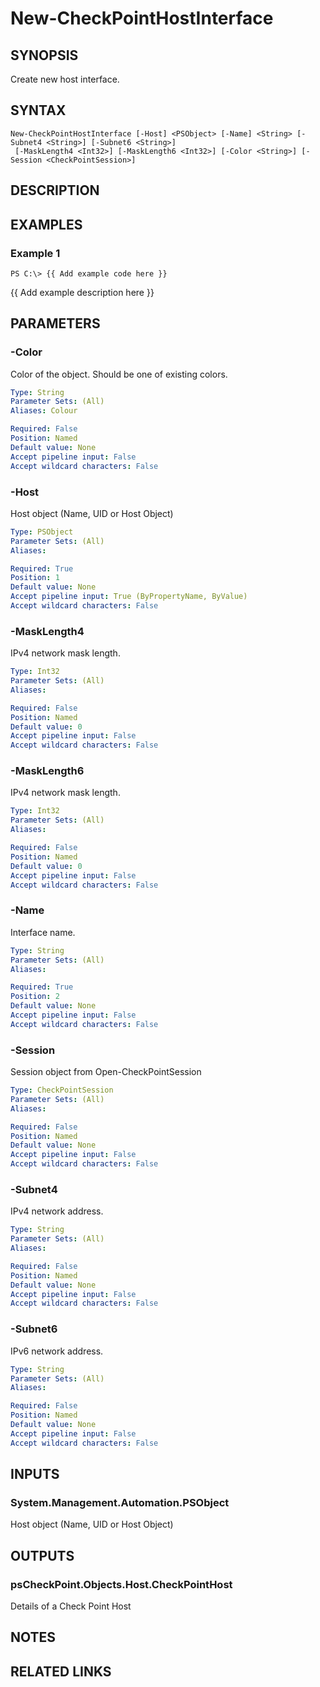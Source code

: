 # New-CheckPointHostInterface

## SYNOPSIS
Create new host interface.

## SYNTAX

```
New-CheckPointHostInterface [-Host] <PSObject> [-Name] <String> [-Subnet4 <String>] [-Subnet6 <String>]
 [-MaskLength4 <Int32>] [-MaskLength6 <Int32>] [-Color <String>] [-Session <CheckPointSession>]
```

## DESCRIPTION

## EXAMPLES

### Example 1
```
PS C:\> {{ Add example code here }}
```

{{ Add example description here }}

## PARAMETERS

### -Color
Color of the object.
Should be one of existing colors.

```yaml
Type: String
Parameter Sets: (All)
Aliases: Colour

Required: False
Position: Named
Default value: None
Accept pipeline input: False
Accept wildcard characters: False
```

### -Host
Host object (Name, UID or Host Object)

```yaml
Type: PSObject
Parameter Sets: (All)
Aliases: 

Required: True
Position: 1
Default value: None
Accept pipeline input: True (ByPropertyName, ByValue)
Accept wildcard characters: False
```

### -MaskLength4
IPv4 network mask length.

```yaml
Type: Int32
Parameter Sets: (All)
Aliases: 

Required: False
Position: Named
Default value: 0
Accept pipeline input: False
Accept wildcard characters: False
```

### -MaskLength6
IPv4 network mask length.

```yaml
Type: Int32
Parameter Sets: (All)
Aliases: 

Required: False
Position: Named
Default value: 0
Accept pipeline input: False
Accept wildcard characters: False
```

### -Name
Interface name.

```yaml
Type: String
Parameter Sets: (All)
Aliases: 

Required: True
Position: 2
Default value: None
Accept pipeline input: False
Accept wildcard characters: False
```

### -Session
Session object from Open-CheckPointSession

```yaml
Type: CheckPointSession
Parameter Sets: (All)
Aliases: 

Required: False
Position: Named
Default value: None
Accept pipeline input: False
Accept wildcard characters: False
```

### -Subnet4
IPv4 network address.

```yaml
Type: String
Parameter Sets: (All)
Aliases: 

Required: False
Position: Named
Default value: None
Accept pipeline input: False
Accept wildcard characters: False
```

### -Subnet6
IPv6 network address.

```yaml
Type: String
Parameter Sets: (All)
Aliases: 

Required: False
Position: Named
Default value: None
Accept pipeline input: False
Accept wildcard characters: False
```

## INPUTS

### System.Management.Automation.PSObject
Host object (Name, UID or Host Object)

## OUTPUTS

### psCheckPoint.Objects.Host.CheckPointHost
Details of a Check Point Host

## NOTES

## RELATED LINKS


